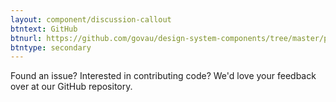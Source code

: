 ```yaml
---
layout: component/discussion-callout
btntext: GitHub
btnurl: https://github.com/govau/design-system-components/tree/master/packages/grid-12
btntype: secondary
---
```


 Found an issue? Interested in contributing code? We'd love your feedback over at our GitHub repository.
